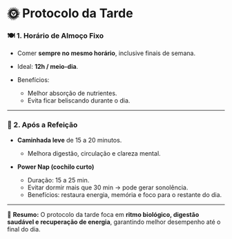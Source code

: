 # 🌞 Protocolo da Tarde

### 🍽️ 1. Horário de Almoço Fixo

* Comer **sempre no mesmo horário**, inclusive finais de semana.
* Ideal: **12h / meio-dia**.
* Benefícios:

  * Melhor absorção de nutrientes.
  * Evita ficar beliscando durante o dia.

---

### 🚶 2. Após a Refeição

* **Caminhada leve** de 15 a 20 minutos.

  * Melhora digestão, circulação e clareza mental.

* **Power Nap (cochilo curto)**

  * Duração: 15 a 25 min.
  * Evitar dormir mais que 30 min → pode gerar sonolência.
  * Benefícios: restaura energia, memória e foco para o restante do dia.

---

📌 **Resumo:**
O protocolo da tarde foca em **ritmo biológico, digestão saudável e recuperação de energia**, garantindo melhor desempenho até o final do dia.
